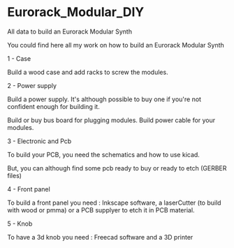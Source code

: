 # Eurorack_Modular_DIY
All data to build an Eurorack Modular Synth

You could find here all my work on how to build an Eurorack Modular Synth

1 - Case

Build a wood case and add racks to screw the modules.

2 - Power supply

Build a power supply. It's although possible to buy one if you're not confident enough for building it.

Build or buy bus board for plugging modules.
Build power cable for your modules. 

3 - Electronic and Pcb

To build your PCB, you need the schematics and how to use kicad.

But, you can although find some pcb ready to buy or ready to etch (GERBER files)

4 - Front panel

To build a front panel you need : Inkscape software, a laserCutter (to build with wood or pmma) or a PCB supplyer to etch it in PCB material.

5 - Knob

To have a 3d knob you need : Freecad software and a 3D printer


